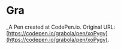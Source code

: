 # Gra
 _A Pen created at CodePen.io. Original URL: [https://codepen.io/grabola/pen/xoPygv](https://codepen.io/grabola/pen/xoPygv).

 